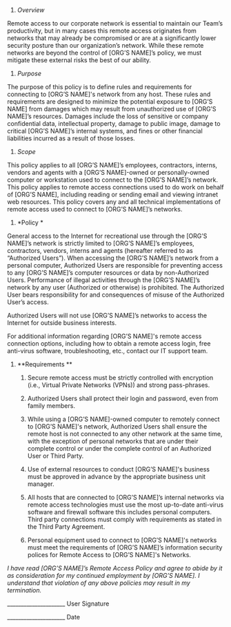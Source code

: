 1.  *Overview*

<span id="_gjdgxs" class="anchor"></span>Remote access to our corporate network is essential to maintain our Team’s productivity, but in many cases this remote access originates from networks that may already be compromised or are at a significantly lower security posture than our organization’s network. While these remote networks are beyond the control of \[ORG’S NAME\]’s policy, we must mitigate these external risks the best of our ability.

1.  *Purpose*

The purpose of this policy is to define rules and requirements for connecting to \[ORG’S NAME\]'s network from any host. These rules and requirements are designed to minimize the potential exposure to \[ORG’S NAME\] from damages which may result from unauthorized use of \[ORG’S NAME\]’s resources. Damages include the loss of sensitive or company confidential data, intellectual property, damage to public image, damage to critical \[ORG’S NAME\]’s internal systems, and fines or other financial liabilities incurred as a result of those losses.

1.  *Scope*

This policy applies to all \[ORG’S NAME\]’s employees, contractors, interns, vendors and agents with a \[ORG’S NAME\]-owned or personally-owned computer or workstation used to connect to the \[ORG’S NAME\]’s network. This policy applies to remote access connections used to do work on behalf of \[ORG’S NAME\], including reading or sending email and viewing intranet web resources. This policy covers any and all technical implementations of remote access used to connect to \[ORG’S NAME\]’s networks.

1.  *Policy *

General access to the Internet for recreational use through the \[ORG’S NAME\]’s network is strictly limited to \[ORG’S NAME\]’s employees, contractors, vendors, interns and agents (hereafter referred to as “Authorized Users”). When accessing the \[ORG’S NAME\]’s network from a personal computer, Authorized Users are responsible for preventing access to any \[ORG’S NAME\]’s computer resources or data by non-Authorized Users. Performance of illegal activities through the \[ORG’S NAME\]’s network by any user (Authorized or otherwise) is prohibited. The Authorized User bears responsibility for and consequences of misuse of the Authorized User’s access.

Authorized Users will not use \[ORG’S NAME\]’s networks to access the Internet for outside business interests.

For additional information regarding \[ORG’S NAME\]'s remote access connection options, including how to obtain a remote access login, free anti-virus software, troubleshooting, etc., contact our IT support team.

1.  **Requirements **

    1.  Secure remote access must be strictly controlled with encryption (i.e., Virtual Private Networks (VPNs)) and strong pass-phrases.

    2.  Authorized Users shall protect their login and password, even from family members.

    3.  While using a \[ORG’S NAME\]-owned computer to remotely connect to \[ORG’S NAME\]'s network, Authorized Users shall ensure the remote host is not connected to any other network at the same time, with the exception of personal networks that are under their complete control or under the complete control of an Authorized User or Third Party.

    4.  Use of external resources to conduct \[ORG’S NAME\]'s business must be approved in advance by the appropriate business unit manager.

    5.  All hosts that are connected to \[ORG’S NAME\]’s internal networks via remote access technologies must use the most up-to-date anti-virus software and firewall software this includes personal computers. Third party connections must comply with requirements as stated in the Third Party Agreement.

    6.  Personal equipment used to connect to \[ORG’S NAME\]'s networks must meet the requirements of \[ORG’S NAME\]’s information security polices for Remote Access to \[ORG’S NAME\]'s Networks.

*I have read \[ORG’S NAME\]’s Remote Access Policy and agree to abide by it as consideration for my continued employment by \[ORG’S NAME\]. I understand that violation of any above policies may result in my termination.*

\_\_\_\_\_\_\_\_\_\_\_\_\_\_\_\_\_\_\_\_\_
User Signature

\_\_\_\_\_\_\_\_\_\_\_\_\_\_\_\_\_\_\_\_\_
Date
